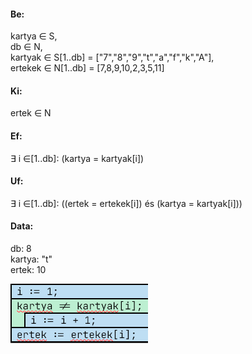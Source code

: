 #### Be: 
kartya ∈ S,\
db ∈ N,\
kartyak ∈ S[1..db] = ["7","8","9","t","a","f","k","A"],\
ertekek ∈ N[1..db] = [7,8,9,10,2,3,5,11]

#### Ki: 
ertek ∈ N

#### Ef:
∃ i ∈[1..db]: (kartya = kartyak[i])

#### Uf:
∃ i ∈[1..db]: ((ertek = ertekek[i]) és (kartya = kartyak[i]))

#### Data:
db: 8\
kartya: "t"\
ertek: 10 


![img.png](img.png)